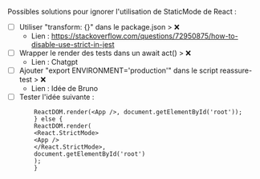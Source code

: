 Possibles solutions pour ignorer l'utilisation de StaticMode de React :

- [ ] Utiliser "transform: {}" dans le package.json > ❌
  - Lien : https://stackoverflow.com/questions/72950875/how-to-disable-use-strict-in-jest
- [ ] Wrapper le render des tests dans un await act() > ❌
  - Lien : Chatgpt
- [ ] Ajouter "export ENVIRONMENT='production'" dans le script reassure-test > ❌
  - Lien : Idée de Bruno
- [ ] Tester l'idée suivante :
  ```if (process.env.REACT_APP_PERFORMANCE_TEST) {
      ReactDOM.render(<App />, document.getElementById('root'));
      } else {
      ReactDOM.render(
      <React.StrictMode>
      <App />
      </React.StrictMode>,
      document.getElementById('root')
      );
      }
  ```
